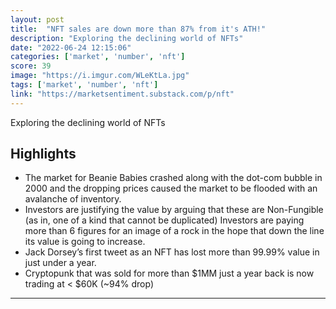 ```yaml
---
layout: post
title:  "NFT sales are down more than 87% from it's ATH!"
description: "Exploring the declining world of NFTs"
date: "2022-06-24 12:15:06"
categories: ['market', 'number', 'nft']
score: 39
image: "https://i.imgur.com/WLeKtLa.jpg"
tags: ['market', 'number', 'nft']
link: "https://marketsentiment.substack.com/p/nft"
---
```


Exploring the declining world of NFTs

## Highlights

- The market for Beanie Babies crashed along with the dot-com bubble in 2000 and the dropping prices caused the market to be flooded with an avalanche of inventory.
- Investors are justifying the value by arguing that these are Non-Fungible (as in, one of a kind that cannot be duplicated) Investors are paying more than 6 figures for an image of a rock in the hope that down the line its value is going to increase.
- Jack Dorsey’s first tweet as an NFT has lost more than 99.99% value in just under a year.
- Cryptopunk that was sold for more than $1MM just a year back is now trading at < $60K (~94% drop)

---
